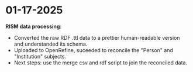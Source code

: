 # 01-17-2025

**RISM data processing**:
- Converted the raw RDF .ttl data to a prettier human-readable version and understanded its schema.
- Uploaded to OpenRefine, suceeded to reconcile the "Person" and "Institution" subjects.
- Next steps: use the merge csv and rdf script to join the reconciled data.